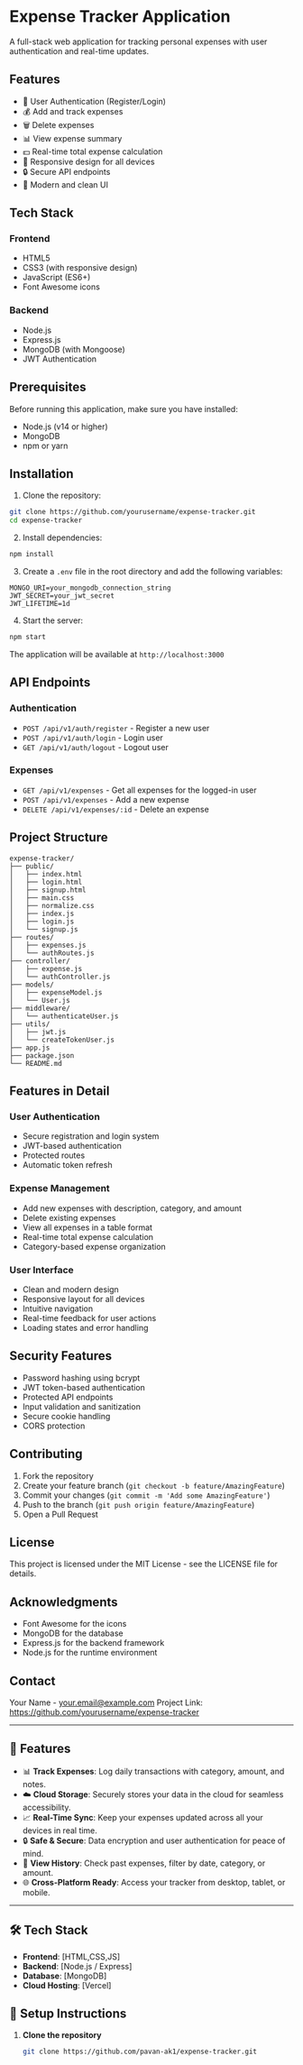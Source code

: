 # Expense Tracker Application

A full-stack web application for tracking personal expenses with user authentication and real-time updates.

## Features

- 🔐 User Authentication (Register/Login)
- 💰 Add and track expenses
- 🗑️ Delete expenses
- 📊 View expense summary
- 💵 Real-time total expense calculation
- 📱 Responsive design for all devices
- 🔒 Secure API endpoints
- 🎨 Modern and clean UI

## Tech Stack

### Frontend
- HTML5
- CSS3 (with responsive design)
- JavaScript (ES6+)
- Font Awesome icons

### Backend
- Node.js
- Express.js
- MongoDB (with Mongoose)
- JWT Authentication

## Prerequisites

Before running this application, make sure you have installed:
- Node.js (v14 or higher)
- MongoDB
- npm or yarn

## Installation

1. Clone the repository:
```bash
git clone https://github.com/yourusername/expense-tracker.git
cd expense-tracker
```

2. Install dependencies:
```bash
npm install
```

3. Create a `.env` file in the root directory and add the following variables:
```env
MONGO_URI=your_mongodb_connection_string
JWT_SECRET=your_jwt_secret
JWT_LIFETIME=1d
```

4. Start the server:
```bash
npm start
```

The application will be available at `http://localhost:3000`

## API Endpoints

### Authentication
- `POST /api/v1/auth/register` - Register a new user
- `POST /api/v1/auth/login` - Login user
- `GET /api/v1/auth/logout` - Logout user

### Expenses
- `GET /api/v1/expenses` - Get all expenses for the logged-in user
- `POST /api/v1/expenses` - Add a new expense
- `DELETE /api/v1/expenses/:id` - Delete an expense

## Project Structure

```
expense-tracker/
├── public/
│   ├── index.html
│   ├── login.html
│   ├── signup.html
│   ├── main.css
│   ├── normalize.css
│   ├── index.js
│   ├── login.js
│   └── signup.js
├── routes/
│   ├── expenses.js
│   └── authRoutes.js
├── controller/
│   ├── expense.js
│   └── authController.js
├── models/
│   ├── expenseModel.js
│   └── User.js
├── middleware/
│   └── authenticateUser.js
├── utils/
│   ├── jwt.js
│   └── createTokenUser.js
├── app.js
├── package.json
└── README.md
```

## Features in Detail

### User Authentication
- Secure registration and login system
- JWT-based authentication
- Protected routes
- Automatic token refresh

### Expense Management
- Add new expenses with description, category, and amount
- Delete existing expenses
- View all expenses in a table format
- Real-time total expense calculation
- Category-based expense organization

### User Interface
- Clean and modern design
- Responsive layout for all devices
- Intuitive navigation
- Real-time feedback for user actions
- Loading states and error handling

## Security Features

- Password hashing using bcrypt
- JWT token-based authentication
- Protected API endpoints
- Input validation and sanitization
- Secure cookie handling
- CORS protection

## Contributing

1. Fork the repository
2. Create your feature branch (`git checkout -b feature/AmazingFeature`)
3. Commit your changes (`git commit -m 'Add some AmazingFeature'`)
4. Push to the branch (`git push origin feature/AmazingFeature`)
5. Open a Pull Request

## License

This project is licensed under the MIT License - see the LICENSE file for details.

## Acknowledgments

- Font Awesome for the icons
- MongoDB for the database
- Express.js for the backend framework
- Node.js for the runtime environment

## Contact

Your Name - your.email@example.com
Project Link: https://github.com/yourusername/expense-tracker

---

## 🚀 Features

- 📊 **Track Expenses**: Log daily transactions with category, amount, and notes.
- ☁️ **Cloud Storage**: Securely stores your data in the cloud for seamless accessibility.
- 📈 **Real-Time Sync**: Keep your expenses updated across all your devices in real time.
- 🔒 **Safe & Secure**: Data encryption and user authentication for peace of mind.
- 📅 **View History**: Check past expenses, filter by date, category, or amount.
- 🌐 **Cross-Platform Ready**: Access your tracker from desktop, tablet, or mobile.

---

## 🛠️ Tech Stack

- **Frontend**: [HTML,CSS,JS]
- **Backend**: [Node.js / Express]
- **Database**: [MongoDB]
- **Cloud Hosting**: [Vercel]



## 🔧 Setup Instructions

1. **Clone the repository**
   ```bash
   git clone https://github.com/pavan-ak1/expense-tracker.git
  
